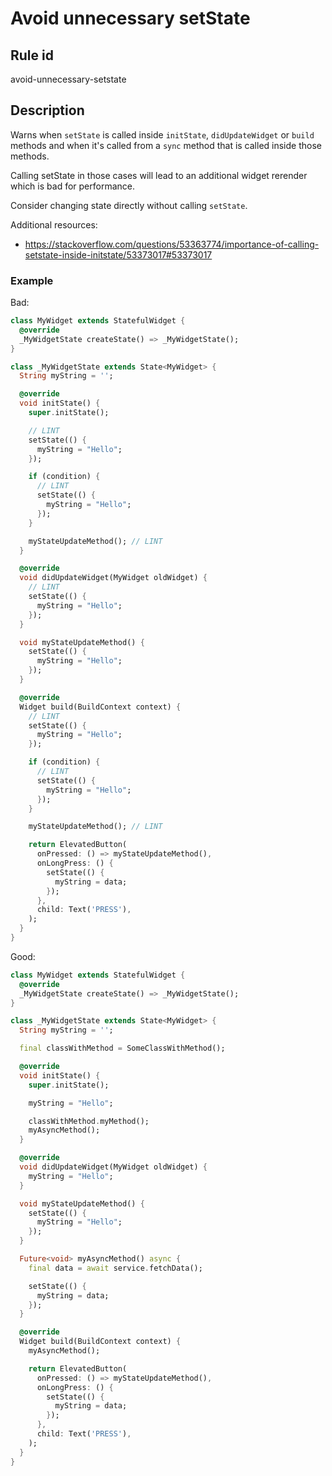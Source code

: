 # Avoid unnecessary setState

## Rule id

avoid-unnecessary-setstate

## Description

Warns when `setState` is called inside `initState`, `didUpdateWidget` or `build` methods and when it's called from a `sync` method that is called inside those methods.

Calling setState in those cases will lead to an additional widget rerender which is bad for performance.

Consider changing state directly without calling `setState`.

Additional resources:

* <https://stackoverflow.com/questions/53363774/importance-of-calling-setstate-inside-initstate/53373017#53373017>

### Example

Bad:

```dart
class MyWidget extends StatefulWidget {
  @override
  _MyWidgetState createState() => _MyWidgetState();
}

class _MyWidgetState extends State<MyWidget> {
  String myString = '';

  @override
  void initState() {
    super.initState();

    // LINT
    setState(() {
      myString = "Hello";
    });

    if (condition) {
      // LINT
      setState(() {
        myString = "Hello";
      });
    }

    myStateUpdateMethod(); // LINT
  }

  @override
  void didUpdateWidget(MyWidget oldWidget) {
    // LINT
    setState(() {
      myString = "Hello";
    });
  }

  void myStateUpdateMethod() {
    setState(() {
      myString = "Hello";
    });
  }

  @override
  Widget build(BuildContext context) {
    // LINT
    setState(() {
      myString = "Hello";
    });

    if (condition) {
      // LINT
      setState(() {
        myString = "Hello";
      });
    }

    myStateUpdateMethod(); // LINT

    return ElevatedButton(
      onPressed: () => myStateUpdateMethod(),
      onLongPress: () {
        setState(() {
          myString = data;
        });
      },
      child: Text('PRESS'),
    );
  }
}
```

Good:

```dart
class MyWidget extends StatefulWidget {
  @override
  _MyWidgetState createState() => _MyWidgetState();
}

class _MyWidgetState extends State<MyWidget> {
  String myString = '';

  final classWithMethod = SomeClassWithMethod();

  @override
  void initState() {
    super.initState();

    myString = "Hello";

    classWithMethod.myMethod();
    myAsyncMethod();
  }

  @override
  void didUpdateWidget(MyWidget oldWidget) {
    myString = "Hello";
  }

  void myStateUpdateMethod() {
    setState(() {
      myString = "Hello";
    });
  }

  Future<void> myAsyncMethod() async {
    final data = await service.fetchData();

    setState(() {
      myString = data;
    });
  }

  @override
  Widget build(BuildContext context) {
    myAsyncMethod();

    return ElevatedButton(
      onPressed: () => myStateUpdateMethod(),
      onLongPress: () {
        setState(() {
          myString = data;
        });
      },
      child: Text('PRESS'),
    );
  }
}
```
